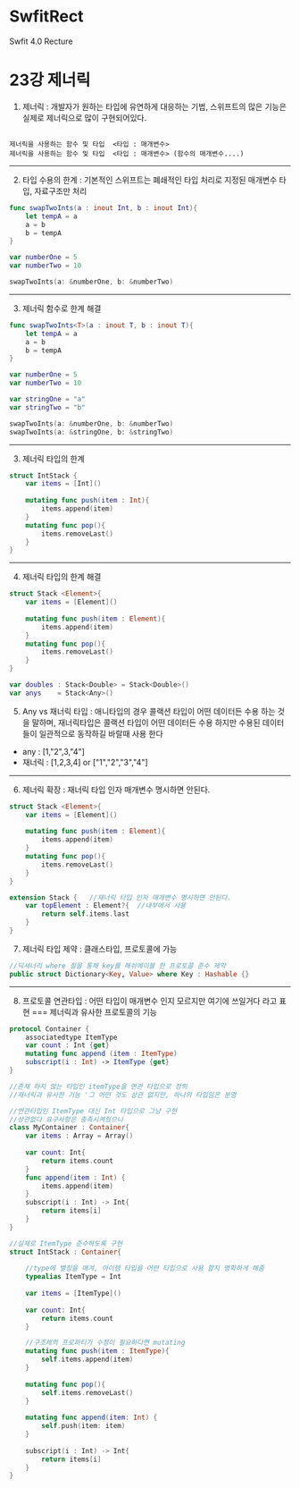 # SwfitRect
Swfit 4.0 Recture

23강 제너릭
===========
1. 제너릭 : 개발자가 원하는 타입에 유연하게 대응하는 기법, 스위프트의 많은 기능은 실제로 제너릭으로 많이 구현되어있다.
<pre><code>
제너릭을 사용하는 함수 및 타입  <타입 : 매개변수>
제너릭을 사용하는 함수 및 타입  <타입 : 매개변수> (함수의 매개변수....)
</pre></code>
* * *
2. 타입 수용의 한계 : 기본적인 스위프트는 폐쇄적인 타입 처리로 지정된 매개변수 타입, 자료구조만 처리
```swift
func swapTwoInts(a : inout Int, b : inout Int){
    let tempA = a
    a = b
    b = tempA
}

var numberOne = 5
var numberTwo = 10

swapTwoInts(a: &numberOne, b: &numberTwo)
```
* * *
3. 제너릭 함수로 한계 해결
```swift
func swapTwoInts<T>(a : inout T, b : inout T){
    let tempA = a
    a = b
    b = tempA
}

var numberOne = 5
var numberTwo = 10

var stringOne = "a"
var stringTwo = "b"

swapTwoInts(a: &numberOne, b: &numberTwo)
swapTwoInts(a: &stringOne, b: &stringTwo)
```
* * *
3. 제너릭 타입의 한계
```swift
struct IntStack {
    var items = [Int]()
    
    mutating func push(item : Int){
        items.append(item)
    }
    mutating func pop(){
        items.removeLast()
    }
}
```
* * *
4. 제너릭 타입의 한계 해결
```swift
struct Stack <Element>{
    var items = [Element]()
    
    mutating func push(item : Element){
        items.append(item)
    }
    mutating func pop(){
        items.removeLast()
    }
}

var doubles : Stack<Double> = Stack<Double>()
var anys    = Stack<Any>()
```
5. Any vs 재너릭 타입 : 애니타입의 경우 콜랙션 타입이 어떤 데이터든 수용 하는 것을 말하며, 재너릭타입은 콜랙션 타입이 어떤 데이터든 수용 하지만 수용된 데이터들이 일관적으로 동작하길 바랄때 사용 한다
* any : [1,"2",3,"4"]
* 재너릭 : [1,2,3,4] or ["1","2","3","4"]
* * *
6. 제너릭 확장 : 재너릭 타입 인자 매개변수 명시하면 안된다.
```swift
struct Stack <Element>{
    var items = [Element]()
    
    mutating func push(item : Element){
        items.append(item)
    }
    mutating func pop(){
        items.removeLast()
    }
}

extension Stack {   //재너릭 타입 인자 매개변수 명시하면 안된다.
    var topElement : Element?{  //내부에서 사용
        return self.items.last
    }
}
```
7. 제너릭 타입 제약 : 클래스타입, 프로토콜에 가능
```swift
//딕셔너리 where 절을 통해 key를 해쉬에이블 한 프로토콜 준수 제약
public struct Dictionary<Key, Value> where Key : Hashable {}
```
* * *
8. 프로토콜 연관타입 : 어떤 타입이 매개변수 인지 모르지만 여기에 쓰일거다 라고 표현 === 제너릭과 유사한 프로토콜의 기능
```swift
protocol Container {
    associatedtype ItemType
    var count : Int {get}
    mutating func append (item : ItemType)
    subscript(i : Int) -> ItemType {get}
}

//존재 하지 않는 타입인 itemType을 연관 타입으로 정의
//재너릭과 유사한 기능 '그 어떤 것도 상관 없지만, 하나의 타입임은 분명

//연관타입인 ItemType 대신 Int 타입으로 그냥 구현
//상관없다 요구사항은 충족시켜줬으니
class MyContainer : Container{
    var items : Array = Array()
    
    var count: Int{
        return items.count
    }
    func append(item : Int) {
        items.append(item)
    }
    subscript(i : Int) -> Int{
        return items[i]
    }
}

//실제로 ItemType 준수하도록 구현
struct IntStack : Container{
    
    //type에 별칭을 매겨, 아이템 타입을 어떤 타입으로 사용 할지 명확하게 해줌
    typealias ItemType = Int
    
    var items = [ItemType]()
    
    var count: Int{
        return items.count
    }

    //구조체의 프로퍼티가 수정이 필요하다면 mutating
    mutating func push(item : ItemType){
        self.items.append(item)
    }
    
    mutating func pop(){
        self.items.removeLast()
    }
    
    mutating func append(item: Int) {
        self.push(item: item)
    }
        
    subscript(i : Int) -> Int{
        return items[i]
    }
}
```
